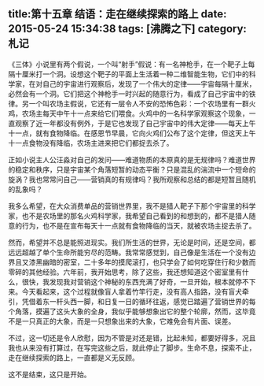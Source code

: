 title:第十五章 结语：走在继续探索的路上
date: 2015-05-24 15:34:38
tags: [沸腾之下]
category: 札记
---
《三体》小说里有两个假说，一个叫“射手”假说：有一名神枪手，在一个靶子上每隔十厘米打一个洞。设想这个靶子的平面上生活着一种二维智能生物，它们中的科学家，在对自己的宇宙进行观察后，发现了一个伟大的定律——宇宙每隔十厘米，必然会有一个洞。它们把这个神枪手一时兴起的随意行为，看成了自己宇宙中的铁律。另一个叫农场主假说，它还有一层令人不安的恐怖色彩：一个农场里有一群火鸡，农场主每天中午十一点来给它们喂食。火鸡中的一名科学家观察这个现象，一直观察了近一年都没有例外，于是它也发现了自己宇宙中的伟大定律——每天上午十一点，就有食物降临。在感恩节早晨，它向火鸡们公布了这个定律，但这天上午十一点食物没有降临，农场主进来把它们都捉去杀了。<!--more-->

正如小说主人公汪淼对自己的发问——难道物质的本原真的是无规律吗？难道世界的稳定和秩序，只是宇宙某个角落短暂的动态平衡？只是混乱的湍流中一个短命的旋涡？我也常常问自己——营销真的有规律吗？我所观察和总结的都是短暂且随机的乱象吗？

我多么希望，在大众消费单品的营销世界里，我不是猎人靶子下那个宇宙里的科学家，也不是农场里的那名火鸡科学家，我希望自己看到的和想到的，都不是猎人随意的行为，也不是在宣布每天十一点就有食物降临的当天，就被农场主捉去杀了。

然而，希望并不总是能照进现实。我们所生活的世界，无论是时间，还是空间，都远远超越了单个生命所能穷尽的范畴。我常常感觉到，自己像是生活在一个没有边界且又漆黑幽暗的密室，二十多年的摸爬滚打，也只学会了如何吃穿住行和少数而零碎的其他经验。六年前，我开始思考，除了这些，我还想知道这个密室里有什么，很快，我发现我对营销这个神秘的东西充满了好奇，一旦开始，根本就停不下来。今天看起来，这个过程就像盲人拿着竹竿行走，没有高人指路，没有盲犬牵引，凭借着东一杆头西一脚，和日复一日的循环往返，感觉已踏遍了营销世界的每个角落，摸遍了这头大象的全身，我似乎能够想象出它的整个轮廓，然而，这毕竟不是一只真正的大象，而是一只想象出来的大象，它难免会有片面、误差。

不过，这一切还是令人欣慰，因为不管是对还是错，比起未知，都要好得多，况且我也从来没有打算过，在写完这些之后，就此停止了脚步。生命不息，探索不止，走在继续探索的路上，一直都是义无反顾。

这不是结束，这只是开始。

